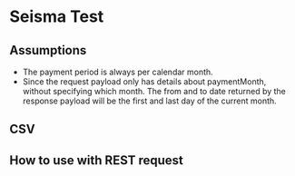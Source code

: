 # Seisma Test

## Assumptions
- The payment period is always per calendar month.
- Since the request payload only has details about paymentMonth, without specifying which month. The from and to date returned by the response payload will be the first and last day of the current month.

## CSV



## How to use with REST request


